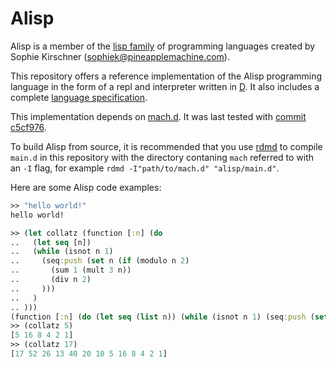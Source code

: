 # Alisp

Alisp is a member of the [lisp family](https://en.wikipedia.org/wiki/Lisp_(programming_language)) of programming languages created by Sophie Kirschner (sophiek@pineapplemachine.com).

This repository offers a reference implementation of the Alisp programming language in the form of a repl and interpreter written in [D](https://dlang.org/). It also includes a complete [language specification](alisp.md).

This implementation depends on [mach.d](https://github.com/pineapplemachine/mach.d). It was last tested with [commit c5cf976](https://github.com/pineapplemachine/mach.d/commit/c5cf9761db81a364436f0c0a31321d26ff467f66).

To build Alisp from source, it is recommended that you use [rdmd](https://dlang.org/rdmd.html) to compile `main.d` in this repository with the directory contaning `mach` referred to with an `-I` flag, for example `rdmd -I"path/to/mach.d" "alisp/main.d"`.

Here are some Alisp code examples:

``` clojure
>> "hello world!"
hello world!
```

``` clojure
>> (let collatz (function [:n] (do
..   (let seq [n])
..   (while (isnot n 1)
..     (seq:push (set n (if (modulo n 2)
..       (sum 1 (mult 3 n))
..       (div n 2)
..     )))
..   )
.. )))
(function [:n] (do (let seq (list n)) (while (isnot n 1) (seq:push (set n (if (modulo n 2) (sum 1 (mult 3 n)) (div n 2)))))))
>> (collatz 5)
[5 16 8 4 2 1]
>> (collatz 17)
[17 52 26 13 40 20 10 5 16 8 4 2 1]
```
